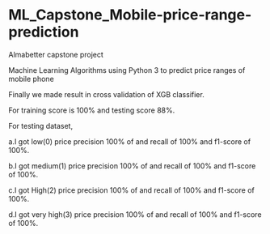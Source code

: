 # ML_Capstone_Mobile-price-range-prediction

Almabetter capstone project

Machine Learning Algorithms using Python 3 to predict price ranges of mobile phone

Finally we made result in cross validation of XGB classifier.

For training score is 100% and testing score 88%.

For testing dataset,

a.I got low(0) price precision 100% of and recall of 100% and f1-score of 100%.

b.I got medium(1) price precision 100% of and recall of 100% and f1-score of 100%.

c.I got High(2) price precision 100% of and recall of 100% and f1-score of 100%.

d.I got very high(3) price precision 100% of and recall of 100% and f1-score of 100%.
